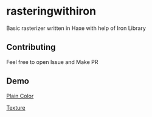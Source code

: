 # rasteringwithiron
Basic rasterizer written in Haxe with help of Iron Library

## Contributing
Feel free to open Issue and Make PR

## Demo
[Plain Color](Demo/Assets/PlainColor.mp4)

[Texture](Demo/Assets/Texture.mp4)

